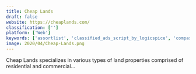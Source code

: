 ```yaml
---
title: Cheap Lands
draft: false 
website: https://cheaplands.com/
classification: ['']
platform: ['Web']
keywords: ['assortlist', 'classified_ads_script_by_logicspice', 'compass', 'facebook_marketplace', 'forsalebyowner', 'landwatch', 'loopnet', 'padmapper', 'radpad', 'realtor', 'redfin', 'rezella', 'schoolscout', 'tellus', 'trulia', 'zillow', 'zoocasa', 'zumper', 'proptyle']
image: 2020/04/Cheap-Lands.png
---
```

Cheap Lands specializes in various types of land properties comprised of residential and commercial...